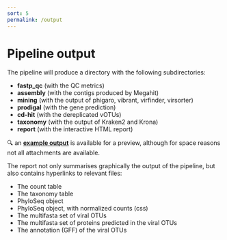 ```yaml
---
sort: 5
permalink: /output
---
```


# Pipeline output

The pipeline will produce a directory with the following subdirectories:

* **fastp_qc** (with the QC metrics)
* **assembly** (with the contigs produced by Megahit)
* **mining** (with the output of phigaro, vibrant, virfinder, virsorter)
* **prodigal** (with the gene prediction)
* **cd-hit** (with the dereplicated vOTUs)
* **taxonomy** (with the output of Kraken2 and Krona)
* **report** (with the interactive HTML report)

:mag: an [**example output**](https://telatin.github.io/microbiome-bioinformatics/attachments/metaphage/demo/report/index.html)
is available for a preview, although for space reasons
not all attachments are available.

The report not only summarises graphically the output of the pipeline, but also contains hyperlinks
to relevant files:

* The count table
* The taxonomy table
* PhyloSeq object
* PhyloSeq object, with normalized counts (css)
* The multifasta set of viral OTUs
* The multifasta set of proteins predicted in the viral OTUs
* The annotation (GFF) of the viral OTUs
